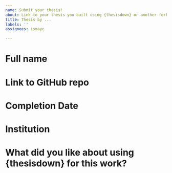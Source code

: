 ```yaml
---
name: Submit your thesis!
about: Link to your thesis you built using {thesisdown} or another forked version
title: Thesis by ...
labels: ''
assignees: ismayc

---
```


# Full name

<!-- How would you like to be mentioned? -->

# Link to GitHub repo

<!-- If you used GitHub, please link to your public GitHub repo here. If you'd like to only provide a snippet of your thesis (if you are publishing your results, for example), point me to what you'd like to share.  Feel free to also include links to specific files here (the PDF of your thesis, the thesis website, etc.) -->

# Completion Date

<!-- When did you complete your thesis -->

# Institution

<!-- From which college/university did you complete your thesis -->

# What did you like about using {thesisdown} for this work?

<!-- Add any comments you have here. What worked well? What tweaks might have made it easier to work with. -->
